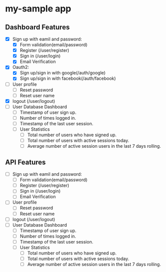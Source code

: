 # my-sample app

## Dashboard Features

- [x] Sign up with eamil and password:
  - [x] Form validation(email/password)
  - [x] Register (/user/register)
  - [x] Sign in (/user/login)
  - [x] Email Verification
- [x] Oauth2:
  - [x] Sign up/sign in with google(/auth/google)
  - [x] Sign up/sign in with facebook(/auth/facebook)
- [ ] User profile
  - [ ] Reset password
  - [ ] Reset user name
- [x] logout (/user/logout)
- [ ] User Database Dashboard
  - [ ] Timestamp of user sign up.
  - [ ] Number of times logged in.
  - [ ] Timestamp of the last user session.
  - [ ] User Statistics
    - [ ] Total number of users who have signed up.
    - [ ] Total number of users with active sessions today.
    - [ ] Average number of active session users in the last 7 days rolling.

## API Features

- [ ] Sign up with eamil and password:
  - [ ] Form validation(email/password)
  - [ ] Register (/user/register)
  - [ ] Sign in (/user/login)
  - [ ] Email Verification
- [ ] User profile
  - [ ] Reset password
  - [ ] Reset user name
- [ ] logout (/user/logout)
- [ ] User Database Dashboard
  - [ ] Timestamp of user sign up.
  - [ ] Number of times logged in.
  - [ ] Timestamp of the last user session.
  - [ ] User Statistics
    - [ ] Total number of users who have signed up.
    - [ ] Total number of users with active sessions today.
    - [ ] Average number of active session users in the last 7 days rolling.
